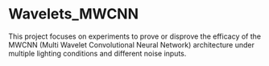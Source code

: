 # Wavelets_MWCNN
This project focuses on experiments to prove or disprove the efficacy of the MWCNN (Multi Wavelet Convolutional Neural Network) architecture under multiple lighting conditions and different noise inputs.
